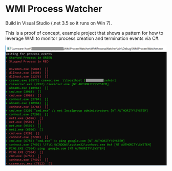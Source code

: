# WMI Process Watcher

Build in Visual Studio (.net 3.5 so it runs on Win 7). 

This is a proof of concept, example project that shows a pattern for how to leverage WMI to monitor process creation and termination events via C#.

![screenshot](screen.png)
